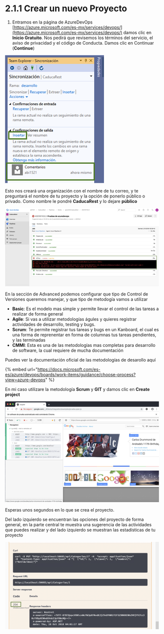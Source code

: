 # 2.1.1 Crear un nuevo Proyecto

1. Entramos en la página de AzureDevOps [https://azure.microsoft.com/es-mx/services/devops/](https://azure.microsoft.com/es-mx/services/devops/) damos clic  en **Inicio Gratuito**. Nos pedirá que revisemos los términos del servicio, el aviso de privacidad y el código de Conducta. Damos clic en Continuar \(**Continue**\)

![](../../.gitbook/assets/image%20%28332%29.png)

 Esto nos creará una organización con el nombre de tu correo, y te preguntará el nombre de tu proyecto y la opción de ponerlo público o privado. Como nombre le pondré **CaducaRest** y lo dejare **público**

![](../../.gitbook/assets/image%20%28133%29.png)

En la sección de Advanced podemos configurar que tipo de Control de Versiones queremos manejar, y que tipo de metodogía vamos a utilizar 

* **Basic**: Es el modelo mas simple y permite llevar el control de las tareas a realizar de forma general
* **Agile**: Si vas a utilizar metodologías águles y quieres registrar actividades de desarrollo, testing y bugs.
* **Scrum**: Te permite registrar tus tareas y bugs en un Kanboard, el cual es una forma de reprenentar en forma de columnas tus tareas pendientes,  y las terminadas
* **CMMI**: Esta es una de las metodologías mas completas para desarrollo de software, la cual requiere de mucha documentación

Puedes ver la documentación oficial de las metodologías de desarollo aquí

{% embed url="https://docs.microsoft.com/es-es/azure/devops/boards/work-items/guidance/choose-process?view=azure-devops" %}

En mi caso utilizare la metodología **Scrum** y **GIT** y damos clic en **Create project**

![](../../.gitbook/assets/image%20%28234%29.png)

Esperas unos segundos en lo que se crea el proyecto.

Del lado izquierdo se encuentran las opciones del proyecto de forma general, en la parte central te muestra una sugerencia de las actividades que puedes realizar y del lado izquierdo se muestran las estadísticas de tu proyecto

![](../../.gitbook/assets/image%20%28195%29.png)

